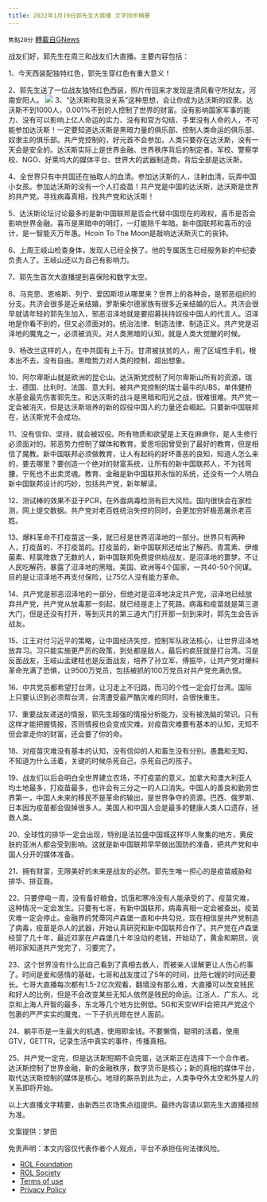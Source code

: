 ```yaml
---
title: 2022年1月19日郭先生大直播 文字同步精要
---
```

`焦點20分` [轉載自GNews](https://gnews.org/zh-hans/1880697/)

战友们好，郭先生在周三和战友们大直播。主要内容包括：

1、今天西装配独特红色，郭先生穿红色有重大意义！

2、郭先生送了一位战友独特红色西装，照片传回来才发现是清风看守所狱友，河南安阳人。
![](https://assets.gnews.org/wp-content/uploads/2022/01/下载-11.jpg)
3、“达沃斯和我没关系”这种思想，会让你成为达沃斯的奴隶。达沃斯不到1000人，0.001%不到的人控制了世界的财富。没有影响国家军事的能力、没有可以影响上亿人命运的实力、没有和官方勾结、手里没有人命的人，不可能参加达沃斯！一定要知道达沃斯是黑暗力量的俱乐部、控制人类命运的俱乐部、奴隶主的俱乐部。共产党控制的，好元首不会参加，人类只要存在达沃斯，没有一天会是安全的。达沃斯实际上是世界金融、世界秩序背后的制定者。军校、警察学校、NGO、好莱坞大的媒体平台、世界大的武器制造商，背后全部是达沃斯。

4、全世界只有中共国还在抽取人的血清。参加达沃斯的人，注射血清，玩弄中国小女孩。参加达沃斯的没有一个人打疫苗！共产党是中国的达沃斯，达沃斯是世界的共产党。寻找病毒真相，找共产党和达沃斯！

5、达沃斯论坛讨论最多的是新中国联邦是否会代替中国现在的政权，喜币是否会影响世界金融。喜币是黑暗中的明灯，一灯能除千年暗。新中国联邦和喜币的设计，是一智能灭万年愚。Hcoin To The Moon是敲响达沃斯灭亡的丧钟。

6、上周王岐山检查身体，发现人已经全换了。他的专属医生已经服务新的中纪委负责人了。王岐山还以为自己有影响力。

7、郭先生首次大直播提到喜保险和数字太空。

8、马克思、恩格斯、列宁、爱因斯坦从哪里来？世界上的各种会，是邪恶组织的分支。共济会很多是近亲结婚，罗斯柴尔德家族有很多近亲结婚的后人。共济会很早就请年轻的郭先生加入，邪恶沼泽地就是要招募扶持奴役中国人的代言人。沼泽地是你看不到的，但又必须面对的。统治法律、制造法律、制造正义。共产党是沼泽地的魔鬼之一，必须被消灭。对人类黑暗的认知，就是人类大觉醒的时候。

9、杨改兰这样的人，在中共国有上千万。甘肃被扶贫的人，用了区域性手机，根本出不去，没有自由。黑暗势力对人类的控制，超出想象。

10、阿尔卑斯山就是欧洲的昆仑山。达沃斯党控制了阿尔卑斯山所有的资源，瑞士、德国、比利时、法国、意大利。被共产党控制的瑞士最牛的UBS，单伟健桥水基金最先伤害郭先生。和达沃斯的战斗是黑暗和阳光之战，很难很难。共产党一定会被消灭，但是达沃斯培养的新的奴役中国人的力量还会崛起。只要新中国联邦在，达沃斯党不会成功。

11、没有信仰、坚持，就会被奴役。所有物质和欲望是上天在麻痹你，是人生修行必须面对的。邪恶势力控制了媒体和教育。爱思坦因曾受到了最好的教育，但是相信了魔教。新中国联邦必须做教育，让人有起码的好坏善恶的良知，知道人怎么来的，要去哪里？要创造一个绝对的财富系统，让所有的新中国联邦人，不为钱弯腰，宁死也不出卖灵魂。教育、金融是新中国联邦永恒的系统，还没有一个人明白新中国联邦设计的巧妙，包括共产党，新年解读。

12、测试棒的效果不亚于PCR，在外面病毒检测有巨大风险。国内很快会在家检测，网上提交数据。共产党对老百姓统治失控的同时，会更加穷奸极恶屠杀老百姓。

13、爆料革命不打疫苗这一条，就已经是世界沼泽地的一部分。世界只有两种人，打疫苗的、不打疫苗的。打疫苗的，新中国联邦还给出了解药。青蒿素、伊维菌素、羟氯喹救了无数的人，新中国联邦免费提供给战友，是沼泽地的噩梦。不让人民吃解药，暴露了沼泽地的黑暗。美国、欧洲等4个国家，一共40-50个同谋。目的是让沼泽地不再支付保险，让75亿人没有能力革命。

14、共产党是邪恶沼泽地的一部分，但绝对是沼泽地决定共产党，沼泽地已经放弃共产党，共产党从放毒那一刻起，就已经是走上了死路。病毒和疫苗就是第三道大门，但是还没有打开，等到灭共的第三道大门打开那一刻到来时，郭先生会告诉战友。

15、江王对付习近平的策略，让中国经济失控，控制军队政法核心，让世界沼泽地放弃习。习只能实施更严厉的政策，到处都是敌人，最后的疯狂就是打台湾。习是反面战友，王岐山孟建柱也是反面战友，培养了孙立军、傅振华，让共产党对爆料革命充满了恐惧，让9500万党员，包括被抓的100万党员对共产党充满仇恨。

16、中共党员都希望打台湾，让习走上不归路，而习的个性一定会打台湾。国际上只要认识到必须帮台湾，台湾遭受最严酷灾难的同时，会很快重生。

17、重要战友递送的情报，郭先生超强的情报分析能力，没有被洗脑的常识。只有这样才能把握情报，否则情报也会变成灾难。对疫苗灾难要有基本的认知，无知不但会拿走你的财富，还会要了你的命。

18、对疫苗灾难没有基本的认知，没有信仰的人和畜生没有分别。愚蠢和无知，不知道为什么活着，关键的时候杀死自己，杀死自己的孩子。

19、战友们以后会明白全世界建立农场，不打疫苗的意义。加拿大和澳大利亚人均土地最多，打疫苗最多，也许会有三分之一的人口消失。中国人的善良和勤劳世界第一，中国人未来的移民不是革命的输出，是世界争夺的资源。巴西、俄罗斯、日本因为疫苗都会毁掉很多人。美国人和中国人会是最多的健康人类人口遗存，拯救人类。

20、全球性的排华一定会出现，特别是法拉盛中国城这样华人聚集的地方，黄皮肤的亚洲人都会受到影响。这就是新中国联邦早早做出国防的准备，把共产党和中国人分开的媒体准备。

21、拥有财富，无限美好的未来是战友的必然。郭先生唯一担心的是疫苗威胁和排华、排亚裔。

22、只要停电一周，没有备好粮食，饥饿和寒冷没有人能承受的了。疫苗灾难，这种情况一定会发生。只要有七哥，有新中国联邦，病毒真相一定会被查出，疫苗灾难一定会停止。金融界的梵蒂冈卢森堡一直和中共勾兑，现在相信是共产党制造了病毒，疫苗是杀人的武器，开始认真研究和新中国联邦合作了。共产党在卢森堡经营了几十年，最近邓家在卢森堡几十年没动的老钱，开始动了，黄金和期货。说明邓家知道共产党完了，习要完了。

23、这个世界没有什么比自己看到了真相去救人，而被亲人误解更让人伤心的事了。时间是爱和感情的基础，七哥和战友度过了5年的时间，比陪七嫂的时间还要长。七哥大直播每次都有1.5-2亿次观看，翻墙没有那么难，大直播可以改变贱民和好人的比例，但是不会改变某些无知人依然是贱民的命运。江浙人、广东人、北京和上海人开智的最多，东北等几个地方比例低。5G和天空WIFI会把共产党这个包裹的严严实实的魔鬼，一下子扒光晾在世人面前。

24、躺平币是一生最大的机遇，使用即金钱。不要懒惰，聪明的活着，使用GTV，GETTR，记录生活中真实的事件，传播真相。

25、共产党一定完，但是达沃斯短期不会完蛋，达沃斯正在选择下一个合作者。达沃斯控制了世界金融，新的金融秩序，数字货币是核心；新的真相的媒体平台，取代达沃斯控制的媒体是核心。地球的厮杀到此为止，人类争夺外太空和外星人的关系即将开始。

以上大直播文字精要，由新西兰农场焦点组提供。最终内容请以郭先生大直播视频为准。

文案提供：梦田

 

免责声明：本文内容仅代表作者个人观点，平台不承担任何法律风险。

- [ROL Foundation](https://rolfoundation.org/)
- [ROL Society](https://rolsociety.org/)
- [Terms of use](https://gnews.org/terms-of-use-3/)
- [Privacy Policy](https://gnews.org/privacy-policy/)
